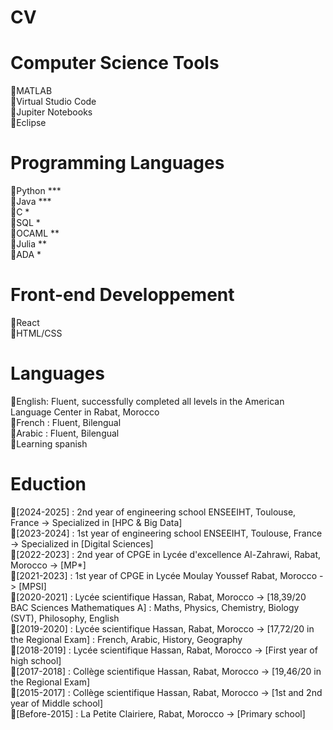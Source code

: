 # CV

# Computer Science Tools   
 🔸MATLAB    
 🔸Virtual Studio Code    
 🔸Jupiter Notebooks    
 🔸Eclipse     
# Programming Languages  
 🔸Python ***     
 🔸Java ***    
 🔸C *     
 🔸SQL *  
 🔸OCAML **     
 🔸Julia **    
 🔸ADA *    
 # Front-end Developpement   
 🔸React    
 🔸HTML/CSS    
# Languages  
 🔸English: Fluent, successfully completed all levels in the American Language Center in Rabat, Morocco  
 🔸French : Fluent, Bilengual  
 🔸Arabic : Fluent, Bilengual  
 🔸Learning spanish 
# Eduction   
 🔹[2024-2025] : 2nd year of engineering school ENSEEIHT, Toulouse, France -> Specialized in [HPC & Big Data]        
 🔹[2023-2024] : 1st year of engineering school ENSEEIHT, Toulouse, France -> Specialized in [Digital Sciences]  
 🔹[2022-2023] : 2nd year of CPGE in Lycée d'excellence Al-Zahrawi, Rabat, Morocco -> [MP*]  
 🔹[2021-2023] : 1st year of CPGE in Lycée Moulay Youssef Rabat, Morocco -> [MPSI]   
 🔹[2020-2021] : Lycée scientifique Hassan, Rabat, Morocco -> [18,39/20 BAC Sciences Mathematiques A] : Maths, Physics, Chemistry, Biology (SVT), Philosophy, English   
 🔹[2019-2020] : Lycée scientifique Hassan, Rabat, Morocco -> [17,72/20 in the Regional Exam] : French, Arabic, History, Geography    
 🔹[2018-2019] : Lycée scientifique Hassan, Rabat, Morocco -> [First year of high school]   
 🔹[2017-2018] : Collège scientifique Hassan, Rabat, Morocco -> [19,46/20 in the Regional Exam]    
 🔹[2015-2017] : Collège scientifique Hassan, Rabat, Morocco -> [1st and 2nd year of Middle school]    
 🔹[Before-2015] : La Petite Clairiere, Rabat, Morocco -> [Primary school]  
 

